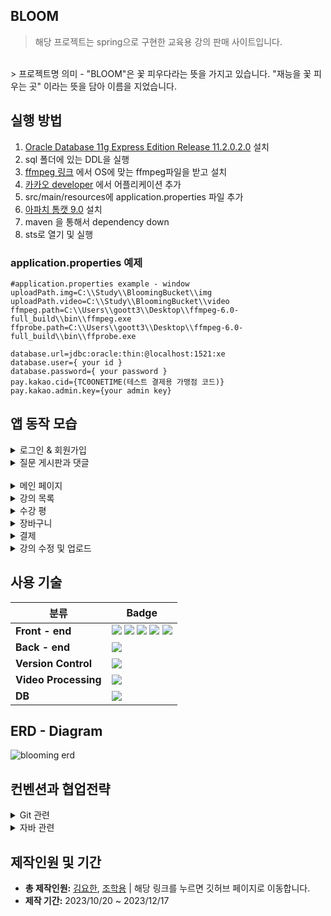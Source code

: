 ## BLOOM
> 해당 프로젝트는 spring으로 구현한 교육용 강의 판매 사이트입니다.
<br>
> 프로젝트명 의미 - "BLOOM"은 꽃 피우다라는 뜻을 가지고 있습니다. "재능을 꽃 피우는 곳" 이라는 뜻을 담아 이름을 지었습니다.

## 실행 방법 
1. <a href="https://www.oracle.com/database/technologies/xe-prior-release-downloads.html">Oracle Database 11g Express Edition Release 11.2.0.2.0</a> 설치
2. sql 폴더에 있는 DDL을 실행
3. <a href="https://ffmpeg.org/download.html"> ffmpeg 링크</a> 에서 OS에 맞는 ffmpeg파일을 받고 설치
4. <a href="https://developers.kakao.com"> 카카오 developer</a> 에서 어플리케이션 추가
3. src/main/resources에 application.properties 파일 추가
4. <a href="https://tomcat.apache.org/download-90.cgi">아파치 톰캣 9.0</a> 설치
5. maven 을 통해서 dependency down
6. sts로 열기 및 실행

### application.properties 예제
```properties
#application.properties example - window
uploadPath.img=C:\\Study\\BloomingBucket\\img
uploadPath.video=C:\\Study\\BloomingBucket\\video
ffmpeg.path=C:\\Users\\goott3\\Desktop\\ffmpeg-6.0-full_build\\bin\\ffmpeg.exe
ffprobe.path=C:\\Users\\goott3\\Desktop\\ffmpeg-6.0-full_build\\bin\\ffprobe.exe

database.url=jdbc:oracle:thin:@localhost:1521:xe
database.user={ your id }
database.password={ your password }
pay.kakao.cid={TC0ONETIME(테스트 결제용 가맹점 코드)} 
pay.kakao.admin.key={your admin key}
```
## 앱 동작 모습

<details>
  <summary> 로그인 & 회원가입 </summary> 
  <p>Hypertext Markup Language</p>
</details>

<details> 
  <summary> 질문 게시판과 댓글 </summary> 
  <p>Cascading Style Sheets.</p>
</details>

<br>

<!-- Details nested -->
  <details> 
    <summary>메인 페이지</summary> 
    <img src="https://github.com/rladygks329/Bloom/assets/64533351/3c4cc365-6414-42d4-8646-ac381472a2d4">
    <br>
    <p>
    멀티플 캐로셀이 적용되어 있습니다.<br>
    한달 동안 가장 많이 팔린 강의, 한달동안 가장 많은 좋아요를 받은 강의를 보여줍니다.
    </p>
  </details>

<details>
  <summary>강의 목록</summary> 
  <img src="https://github.com/rladygks329/Bloom/assets/64533351/4189b842-caea-4faa-9118-030ee34f5cb7">
  <img src="https://github.com/rladygks329/Bloom/assets/64533351/0ac5ba31-fa82-4a35-984f-cadeb4baceb7">

  <ol>
    <li>페이지네이션이 적용되었습니다.</li>
    <li>작성자명으로 검색하거나 제목 + 내용으로 검색할 수 있습니다.</li>
    <li>
    다양한 정렬기준 (최신순, 평점 순, 댓글 많은 순, 가격 높은 순,   가격 낮은 순, 구매많은 순)으로 정렬할 수 있습니다.
    </li>
  <ol>
</details>

<details>
  <summary>수강 평</summary> 
  <p>Hypertext Markup Language</p>
  <details> 
    <summary>정렬과 검색</summary> 
    <p>Latest HTML recommendation by the  
    W3C.</p>
  </details>
</details>

<details>
  <summary>장바구니</summary> 
  <p>Hypertext Markup Language</p>
  <details> 
    <summary>정렬과 검색</summary> 
    <p>Latest HTML recommendation by the  
    W3C.</p>
  </details>
</details>

<details>
  <summary>결제</summary> 
  <p>Hypertext Markup Language</p>
  <details> 
    <summary>정렬과 검색</summary> 
    <p>Latest HTML recommendation by the  
    W3C.</p>
  </details>
</details>

<details>
  <summary>강의 수정 및 업로드</summary> 
  <p>Hypertext Markup Language</p>
  <details> 
    <summary>정렬과 검색</summary> 
    <p>Latest HTML recommendation by the  
    W3C.</p>
  </details>
</details>

## 사용 기술

|분류|Badge|
|---|---|
|**Front - end** | <img src="https://img.shields.io/badge/HTML5-E34F26?style=flat-square&amp;logo=html5&amp;logoColor=white"> <img src="https://img.shields.io/badge/css3-1572B6?style=flat-square&logo=css3&logoColor=white"> <img src="https://img.shields.io/badge/javascript-F7DF1E?style=flat-square&logo=javascript&logoColor=white"> <img src="https://img.shields.io/badge/jQuery-0769AD?style=flat-square&amp;logo=jQuery&amp;logoColor=white"> <img src="https://img.shields.io/badge/bootstrap-7952B3?style=flat-square&logo=bootstrap&logoColor=white"> |
|**Back - end** |<img src="https://img.shields.io/badge/Spring-6DB33F?style=flat-square&amp;logo=Spring&amp;logoColor=white">|
|**Version Control**|<img src="https://img.shields.io/badge/git-F05032?style=flat-square&logo=git&logoColor=white"> |
|**Video Processing** |<img src="https://img.shields.io/badge/ffmpeg-007808?style=flat-square&logo=ffmpeg&logoColor=white"> |
|**DB** |<img src="https://img.shields.io/badge/ORACLE-F80000?style=flat-square&logo=oracle&logoColor=white"> |



## ERD - Diagram
![blooming erd](https://github.com/rladygks329/Bloom/assets/64533351/40a17f76-d8dc-49df-88bc-6a489e01e82d)

## 컨벤션과 협업전략
<details>
  <summary> Git 관련 </summary> 
  <br>
  <p>1. 커밋 메세지는 update, feat 두가지로 시작해야한다. <br> 2. 브렌치명은 feature/기능 형식이여야한다. <br> 3. 머지시 develop에 합친 후 이상이 없으면 main으로 병합한다.<br> 적은 인원 수와 깃 활용 능력을 고려하여 컨벤션은 최대한 간단하게 가져갔습니다. 
  </p>
</details>
<details>
  <summary> 자바 관련</summary> 
  <br>
  <p> 1. 구글 formatter 를 사용한다. <br> 2. restful한 method를 구현하려고 노력한다. <br>
  3. 함수명과 변수명을 적절하게 유지한다. <br> 4. else문을 적게 쓴다. <br> 

 > 머지 할 때 코드리뷰를 진행하는 방식으로 코드를 계속 고쳐왔습니다.
  </p>
</details>



## 제작인원 및 기간
- **총 제작인원:** <a href="https://github.com/rladygks329">김요한</a>, <a href="https://github.com/cho100323">조학용</a> | 해당 링크를 누르면 깃허브 페이지로 이동합니다.
- **제작 기간:** 2023/10/20 ~ 2023/12/17
